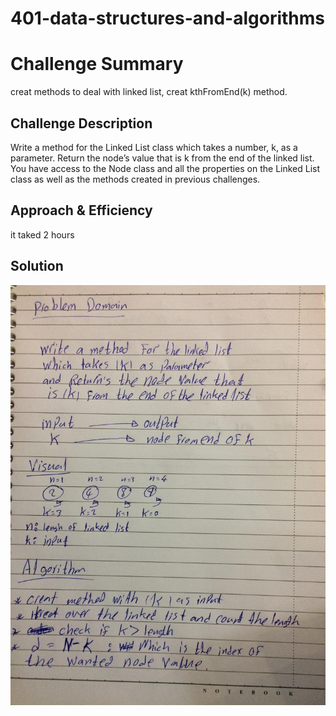 # 401-data-structures-and-algorithms

# Challenge Summary
creat methods to deal with linked list, creat kthFromEnd(k) method.

## Challenge Description

Write a method for the Linked List class which takes a number, k, as a parameter. Return the node’s value that is k from the end of the linked list. You have access to the Node class and all the properties on the Linked List class as well as the methods created in previous challenges.

## Approach & Efficiency
it taked 2 hours 

## Solution

![whitebord](./img.jpg)